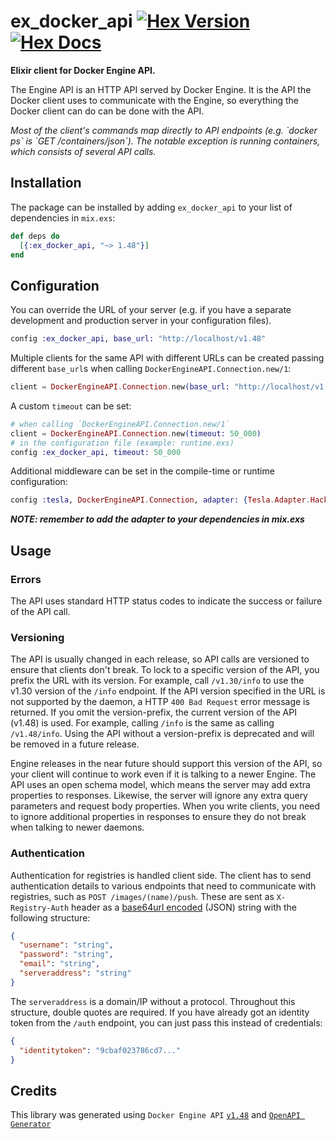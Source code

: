 # ex_docker_api [![Hex Version](https://img.shields.io/hexpm/v/ex_docker_api.svg)](https://hex.pm/packages/ex_docker_api) [![Hex Docs](https://img.shields.io/badge/docs-hexpm-blue.svg)](https://hexdocs.pm/ex_docker_api/)

**Elixir client for Docker Engine API.**

The Engine API is an HTTP API served by Docker Engine. It is the API the Docker client uses to communicate with the Engine, so everything the Docker client can do can be done with the API.

_Most of the client&#39;s commands map directly to API endpoints (e.g. &#x60;docker ps&#x60; is &#x60;GET /containers/json&#x60;). The notable exception is running containers, which consists of several API calls._

## Installation

The package can be installed by adding `ex_docker_api` to your list of dependencies in `mix.exs`:

```elixir
def deps do
  [{:ex_docker_api, "~> 1.48"}]
end
```

## Configuration

You can override the URL of your server (e.g. if you have a separate development and production server in your
configuration files).

```elixir
config :ex_docker_api, base_url: "http://localhost/v1.48"
```

Multiple clients for the same API with different URLs can be created passing different `base_url`s when calling
`DockerEngineAPI.Connection.new/1`:

```elixir
client = DockerEngineAPI.Connection.new(base_url: "http://localhost/v1.48")
```

A custom `timeout` can be set:
```elixir
# when calling `DockerEngineAPI.Connection.new/1`
client = DockerEngineAPI.Connection.new(timeout: 50_000)
# in the configuration file (example: runtime.exs)
config :ex_docker_api, timeout: 50_000
```

Additional middleware can be set in the compile-time or runtime configuration:
```elixir  
config :tesla, DockerEngineAPI.Connection, adapter: {Tesla.Adapter.Hackney, recv_timeout: 50_000}
```

***NOTE: remember to add the adapter to your dependencies in mix.exs***

## Usage
 
### Errors

The API uses standard HTTP status codes to indicate the success or failure of the API call.
  

### Versioning

The API is usually changed in each release, so API calls are versioned to ensure that clients don't break. To lock to a specific version of the API, you prefix the URL with its version. For example, call `/v1.30/info` to use the v1.30 version of the `/info` endpoint. If the API version specified in the URL is not supported by the daemon, a HTTP `400 Bad Request` error message is returned. If you omit the version-prefix, the current version of the API (v1.48) is used. For example, calling `/info` is the same as calling `/v1.48/info`. Using the API without a version-prefix is deprecated and will be removed in a future release.

Engine releases in the near future should support this version of the API, so your client will continue to work even if it is talking to a newer Engine. The API uses an open schema model, which means the server may add extra properties to responses. Likewise, the server will ignore any extra query parameters and request body properties. When you write clients, you need to ignore additional properties in responses to ensure they do not break when talking to newer daemons.

### Authentication

Authentication for registries is handled client side. The client has to send authentication details to various endpoints that need to communicate with registries, such as `POST /images/(name)/push`. These are sent as `X-Registry-Auth` header as a [base64url encoded](https://tools.ietf.org/html/rfc4648#section-5) (JSON) string with the following structure:

```json
{
  "username": "string",
  "password": "string",
  "email": "string",
  "serveraddress": "string"
}
```

The `serveraddress` is a domain/IP without a protocol. Throughout this structure, double quotes are required.
If you have already got an identity token from the `/auth` endpoint, you can just pass this instead of credentials:

```json
{
  "identitytoken": "9cbaf023786cd7..."
}
```


## Credits

This library was generated using `Docker Engine API` [`v1.48`](https://docs.docker.com/reference/api/engine/version/v1.48/) 
and [`OpenAPI Generator`](https://github.com/OpenAPITools/openapi-generator)